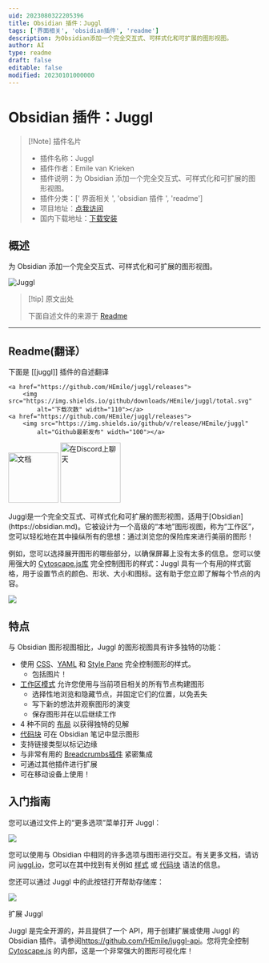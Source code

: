 ```yaml
---
uid: 2023080322205396
title: Obsidian 插件：Juggl
tags: ['界面相关', 'obsidian插件', 'readme']
description: 为Obsidian添加一个完全交互式、可样式化和可扩展的图形视图。
author: AI
type: readme
draft: false
editable: false
modified: 20230101000000
---
```


# Obsidian 插件：Juggl

> [!Note] 插件名片
> - 插件名称：Juggl
> - 插件作者：Emile van Krieken
> - 插件说明：为 Obsidian 添加一个完全交互式、可样式化和可扩展的图形视图。
> - 插件分类：[' 界面相关 ', 'obsidian 插件 ', 'readme']
> - 项目地址：[点我访问](https://github.com/HEmile/juggl)
> - 国内下载地址：[下载安装](https://pkmer.cn/products/plugin/pluginMarket/?juggl)

## 概述

为 Obsidian 添加一个完全交互式、可样式化和可扩展的图形视图。

![Juggl](https://cdn.pkmer.cn/covers/juggl_new.gif!pkmer)

> [!tip] 原文出处
>
>下面自述文件的来源于 [Readme](https://ghproxy.net/https://raw.githubusercontent.com/HEmile/juggl/main/README.md)

---

## Readme(翻译）

下面是 [[juggl]] 插件的自述翻译

<p align="left">

    <a href="https://github.com/HEmile/juggl/releases">
        <img src="https://img.shields.io/github/downloads/HEmile/juggl/total.svg"
            alt="下载次数" width="110"></a> 
    <a href="https://github.com/HEmile/juggl/releases">
        <img src="https://img.shields.io/github/v/release/HEmile/juggl"
            alt="Github最新发布" width="100"></a>
   <a href="https://juggl.io">
        <img src="https://img.shields.io/badge/docs-Obsidian-blue"
            alt="文档" width="100"></a>
    <a href="https://discord.gg/sAmSGpaPgM">
        <img src="https://img.shields.io/discord/794500624163143720?logo=discord"
            alt="在Discord上聊天" width="120"></a>
</p>
Juggl是一个完全交互式、可样式化和可扩展的图形视图，适用于[Obsidian](https://obsidian.md)。它被设计为一个高级的“本地”图形视图，称为“工作区”，您可以轻松地在其中操纵所有的思想：通过浏览您的保险库来进行美丽的图形！

例如，您可以选择展开图形的哪些部分，以确保屏幕上没有太多的信息。您可以使用强大的 [Cytoscape.js库](https://js.cytoscape.org) 完全控制图形的样式：Juggl 具有一个有用的样式窗格，用于设置节点的颜色、形状、大小和图标。这有助于您立即了解每个节点的内容。

![](https://raw.githubusercontent.com/HEmile/juggl/main/src/resources/juggl_trailer.gif)

## 特点

与 Obsidian 图形视图相比，Juggl 的图形视图具有许多独特的功能：

- 使用 [CSS](https://juggl.io/Features/Styling/CSS+Styling)、[YAML](https://juggl.io/Features/Styling/YAML+Styling) 和 [Style Pane](https://juggl.io/Features/Styling/Style+Pane) 完全控制图形的样式。
  - 包括图片！
- [工作区模式](https://juggl.io/Features/Workspace+mode/Workspace+mode) 允许您使用与当前项目相关的所有节点构建图形
  - 选择性地浏览和隐藏节点，并固定它们的位置，以免丢失
  - 写下新的想法并观察图形的演变
  - 保存图形并在以后继续工作
- 4 种不同的 [布局](https://juggl.io/Features/Layouts) 以获得独特的见解
- [代码块](https://juggl.io/Features/Juggl+code+block) 可在 Obsidian 笔记中显示图形
- 支持链接类型以标记边缘
- 与非常有用的 [Breadcrumbs插件](https://github.com/SkepticMystic/breadcrumbs) 紧密集成
- 可通过其他插件进行扩展
- 可在移动设备上使用！

## 入门指南

您可以通过文件上的“更多选项”菜单打开 Juggl：

![](https://raw.githubusercontent.com/HEmile/juggl/main/juggl/resources/open_juggl.gif)

您可以使用与 Obsidian 中相同的许多选项与图形进行交互。有关更多文档，请访问 [juggl.io](https://juggl.io/)，您可以在其中找到有关例如 [样式](https://juggl.io/Features/Styling/Styling) 或 [代码块](https://juggl.io/Features/Juggl+code+block) 语法的信息。

您还可以通过 Juggl 中的此按钮打开帮助存储库：

![](https://raw.githubusercontent.com/HEmile/juggl/main/juggl/resources/juggl_help.gif)

扩展 Juggl

Juggl 是完全开源的，并且提供了一个 API，用于创建扩展或使用 Juggl 的 Obsidian 插件。请参阅<https://github.com/HEmile/juggl-api>。您将完全控制 [Cytoscape.js](https://js.cytoscape.org) 的内部，这是一个非常强大的图形可视化库！
